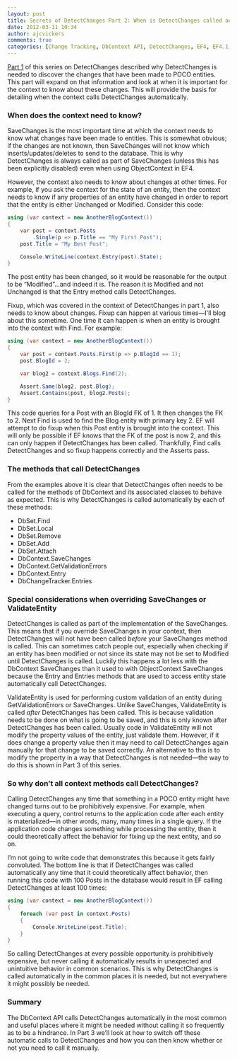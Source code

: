 ```yaml
---
layout: post
title: Secrets of DetectChanges Part 2: When is DetectChanges called automatically?
date: 2012-03-11 10:34
author: ajcvickers
comments: true
categories: [Change Tracking, DbContext API, DetectChanges, EF4, EF4.1, EF4.2, EF4.3, EF5, Entity Framework, Foreign Keys, POCO, Proxies, SaveChanges]
---
```

<a href="/2012/03/10/secrets-of-detectchanges-part-1-what-does-detectchanges-do/">Part 1</a> of this series on DetectChanges described why DetectChanges is needed to discover the changes that have been made to POCO entities. This part will expand on that information and look at when it is important for the context to know about these changes. This will provide the basis for detailing when the context calls DetectChanges automatically.
<h3>When does the context need to know?</h3>
SaveChanges is the most important time at which the context needs to know what changes have been made to entities. This is somewhat obvious; if the changes are not known, then SaveChanges will not know which inserts/updates/deletes to send to the database. This is why DetectChanges is always called as part of SaveChanges (unless this has been explicitly disabled) even when using ObjectContext in EF4.

However, the context also needs to know about changes at other times. For example, if you ask the context for the state of an entity, then the context needs to know if any properties of an entity have changed in order to report that the entity is either Unchanged or Modified. Consider this code:

``` c#
using (var context = new AnotherBlogContext())
{
    var post = context.Posts
        .Single(p => p.Title == "My First Post");
    post.Title = "My Best Post";

    Console.WriteLine(context.Entry(post).State);
}
```


The post entity has been changed, so it would be reasonable for the output to be “Modified”…and indeed it is. The reason it is Modified and not Unchanged is that the Entry method calls DetectChanges.

Fixup, which was covered in the context of DetectChanges in part 1, also needs to know about changes. Fixup can happen at various times—I'll blog about this sometime. One time it can happen is when an entity is brought into the context with Find. For example:

``` c#
using (var context = new AnotherBlogContext())
{
    var post = context.Posts.First(p => p.BlogId == 1);
    post.BlogId = 2;

    var blog2 = context.Blogs.Find(2);

    Assert.Same(blog2, post.Blog);
    Assert.Contains(post, blog2.Posts);
}
```


This code queries for a Post with an BlogId FK of 1. It then changes the FK to 2. Next Find is used to find the Blog entity with primary key 2. EF will attempt to do fixup when this Post entity is brought into the context. This will only be possible if EF knows that the FK of the post is now 2, and this can only happen if DetectChanges has been called. Thankfully, Find calls DetectChanges and so fixup happens correctly and the Asserts pass.
<h3>The methods that call DetectChanges</h3>
From the examples above it is clear that DetectChanges often needs to be called for the methods of DbContext and its associated classes to behave as expected. This is why DetectChanges is called automatically by each of these methods:
<ul>
	<li>DbSet.Find</li>
	<li>DbSet.Local</li>
	<li>DbSet.Remove</li>
	<li>DbSet.Add</li>
	<li>DbSet.Attach</li>
	<li>DbContext.SaveChanges</li>
	<li>DbContext.GetValidationErrors</li>
	<li>DbContext.Entry</li>
	<li>DbChangeTracker.Entries</li>
</ul>
<h3>Special considerations when overriding SaveChanges or ValidateEntity</h3>
DetectChanges is called as part of the implementation of the SaveChanges. This means that if you override SaveChanges in your context, then DetectChanges will not have been called <em>before</em> your SaveChanges method is called. This can sometimes catch people out, especially when checking if an entity has been modified or not since its state may not be set to Modified until DetectChanges is called. Luckily this happens a lot less with the DbContext SaveChanges than it used to with ObjectContext SaveChanges because the Entry and Entries methods that are used to access entity state automatically call DetectChanges.

ValidateEntity is used for performing custom validation of an entity during GetValidationErrors or SaveChanges. Unlike SaveChanges, ValidateEntity is called <em>after</em> DetectChanges has been called. This is because validation needs to be done on what is going to be saved, and this is only known after DetectChanges has been called. Usually code in ValidateEntity will not modify the property values of the entity, just validate them. However, if it does change a property value then it may need to call DetectChanges again manually for that change to be saved correctly. An alternative to this is to modify the property in a way that DetectChanges is not needed—the way to do this is shown in Part 3 of this series.
<h3>So why don’t all context methods call DetectChanges?</h3>
Calling DetectChanges any time that something in a POCO entity might have changed turns out to be prohibitively expensive. For example, when executing a query, control returns to the application code after each entity is materialized—in other words, many, many times in a single query. If the application code changes something while processing the entity, then it could theoretically affect the behavior for fixing up the next entity, and so on.

I’m not going to write code that demonstrates this because it gets fairly convoluted. The bottom line is that if DetectChanges was called automatically any time that it could theoretically affect behavior, then running this code with 100 Posts in the database would result in EF calling DetectChanges at least 100 times:

``` c#
using (var context = new AnotherBlogContext())
{
    foreach (var post in context.Posts)
    {
        Console.WriteLine(post.Title);
    }
}
```


So calling DetectChanges at every possible opportunity is prohibitively expensive, but never calling it automatically results in unexpected and unintuitive behavior in common scenarios. This is why DetectChanges is called automatically in the common places it is needed, but not everywhere it might possibly be needed.
<h3>Summary</h3>
The DbContext API calls DetectChanges automatically in the most common and useful places where it might be needed without calling it so frequently as to be a hindrance. In Part 3 we’ll look at how to switch off these automatic calls to DetectChanges and how you can then know whether or not you need to call it manually.
